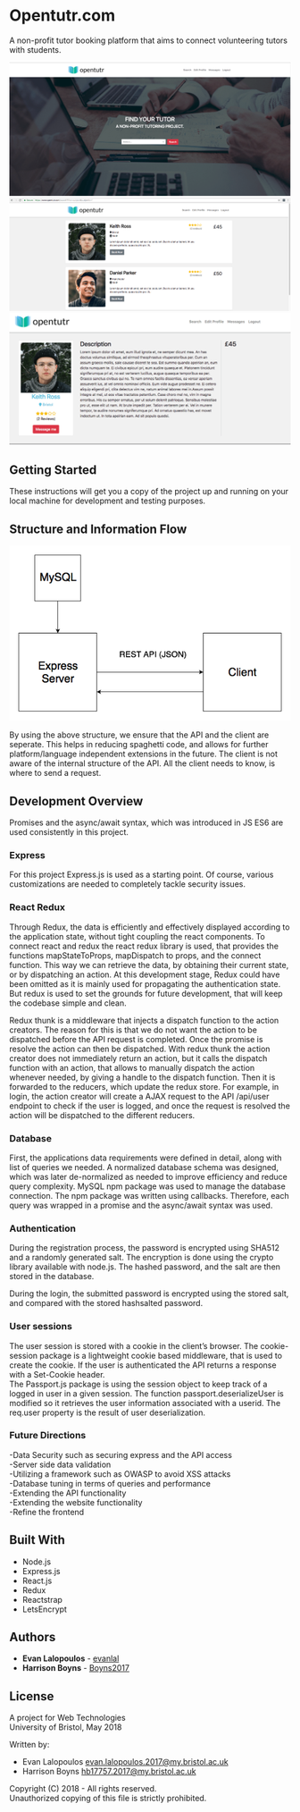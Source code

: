 # Opentutr.com

A non-profit tutor booking platform that aims to connect volunteering tutors with students.  

![Screenshot 1](imgs/homepage.png "Screenshot 1")  
![Screenshot 2](imgs/searchview.png "Screenshot 2")  
![Screenshot 3](imgs/profileview.png "Screenshot 3")  

## Getting Started

These instructions will get you a copy of the project up and running on your local machine for development and testing purposes.  

## Structure and Information Flow
![Information flow](imgs/infoflow.png "Information flow")  

By using the above structure, we ensure that the API and the client are seperate. This helps in reducing spaghetti code, and allows for further platform/language independent extensions in the future. The client is not aware of the internal structure of the API. All the client needs to know, is where to send a request.

## Development Overview
Promises and the async/await syntax, which was introduced in JS ES6 are used consistently in this project.

### Express
For this project Express.js is used as a starting point. Of course, various customizations are needed to completely tackle security issues.

### React Redux
Through Redux, the data is efficiently and effectively displayed according to the application state, without tight coupling the react components. To connect react and redux the react redux library is used, that provides the functions mapStateToProps, mapDispatch to props, and the connect function. This way we can retrieve the data, by obtaining their current state, or by dispatching an action. At this development stage, Redux could have been omitted as it is mainly used for propagating the authentication state. But redux is used to set the grounds for future development, that will keep the codebase simple and clean.

Redux thunk is a middleware that injects a dispatch function to the action creators. The reason for this is that we do not want the action to be dispatched before the API request is completed. Once the promise is resolve the action can then be dispatched. With redux thunk the action creator does not immediately return an action, but it calls the dispatch function with an action, that allows to manually dispatch the action whenever needed, by giving a handle to the dispatch function. Then it is forwarded to the reducers, which update the redux store. For example, in login, the action creator will create a AJAX request to the API /api/user endpoint to check if the user is logged, and once the request is resolved the action will be dispatched to the different reducers.

### Database
First, the applications data requirements were defined in detail, along with list of queries we needed. A normalized database schema was designed, which was later de-normalized as needed to improve efficiency and reduce query complexity. MySQL npm package was used to manage the database connection. The npm package was written using callbacks. Therefore, each query was wrapped in a promise and the async/await syntax was used.

### Authentication
During the registration process, the password is encrypted using SHA512 and a randomly generated salt. The encryption is done using the crypto library available with node.js. The hashed password, and the salt are then stored in the database.  

During the login, the submitted password is encrypted using the stored salt, and compared with the stored hashsalted password.

### User sessions
The user session is stored with a cookie in the client’s browser. The cookie-session package is a lightweight cookie based middleware, that is used to create the cookie. If the user is authenticated the API returns a response with a Set-Cookie header.  
The Passport.js package is using the session object to keep track of a logged in user in a given session. The function passport.deserializeUser is modified so it retrieves the user information associated with a userid. The req.user property is the result of user deserialization.

### Future Directions
-Data Security such as securing express and the API access  
-Server side data validation  
-Utilizing a framework such as OWASP to avoid XSS attacks  
-Database tuning in terms of queries and performance  
-Extending the API functionality  
-Extending the website functionality  
-Refine the frontend  

## Built With

* Node.js
* Express.js
* React.js
* Redux
* Reactstrap
* LetsEncrypt

## Authors

* **Evan Lalopoulos** - [evanlal](https://github.com/evanlal)
* **Harrison Boyns** - [Boyns2017](https://github.com/Boyns2017)

## License
A project for Web Technologies  
University of Bristol, May 2018  

Written by:  
- Evan Lalopoulos <evan.lalopoulos.2017@my.bristol.ac.uk>  
- Harrison Boyns <hb17757.2017@my.bristol.ac.uk>  

Copyright (C) 2018 - All rights reserved.  
Unauthorized copying of this file is strictly prohibited.  

